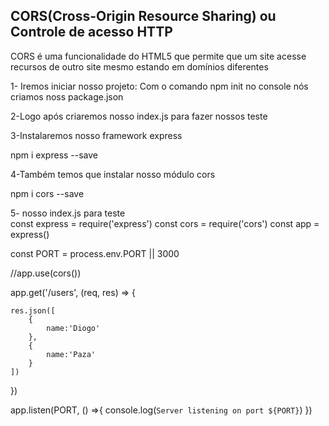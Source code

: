 <h2>CORS(Cross-Origin Resource Sharing) ou Controle de acesso HTTP</h2>

<p>CORS é uma funcionalidade do HTML5 que permite que um site acesse recursos
de outro site mesmo estando em domínios diferentes</p>


1- Iremos iniciar nosso projeto:
Com o comando npm init no console nós criamos noss package.json

2-Logo após criaremos nosso index.js para fazer nossos teste

3-Instalaremos nosso framework express

npm i express --save

4-Também temos que instalar nosso módulo cors

npm i cors --save

5- nosso index.js para teste<br>
const express = require('express')
const cors = require('cors')
const app = express()

const PORT = process.env.PORT || 3000

//app.use(cors())


app.get('/users', (req, res) => {

    res.json([
        {
            name:'Diogo'
        },
        {
            name:'Paza'
        }
    ])
})


app.listen(PORT, () =>{
    console.log(`Server listening on port ${PORT}`)
})

